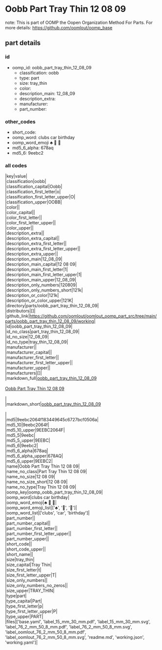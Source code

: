 # Oobb Part Tray Thin 12 08 09  

note: This is part of OOMP the Oopen Organization Method For Parts. For more details: https://github.com/oomlout/oomp_base

##  part details





### id
* oomp_id: oobb_part_tray_thin_12_08_09
  * classification: oobb
  * type: part
  * size: tray_thin
  * color: 
  * description_main: 12_08_09
  * description_extra: 
  * manufacturer: 
  * part_number: 

### other_codes
* short_code: 
* oomp_word: clubs car birthday
* oomp_word_emoji :clubs: :car: :birthday:
* md5_6_alpha: 678aq
* md5_6: 9eebc2

### all codes 
|key|value|  
|classification|oobb|  
|classification_capital|Oobb|  
|classification_first_letter|o|  
|classification_first_letter_upper|O|  
|classification_upper|OOBB|  
|color||  
|color_capital||  
|color_first_letter||  
|color_first_letter_upper||  
|color_upper||  
|description_extra||  
|description_extra_capital||  
|description_extra_first_letter||  
|description_extra_first_letter_upper||  
|description_extra_upper||  
|description_main|12_08_09|  
|description_main_capital|12 08 09|  
|description_main_first_letter|1|  
|description_main_first_letter_upper|1|  
|description_main_upper|12_08_09|  
|description_only_numbers|120809|  
|description_only_numbers_short|121k|  
|description_or_color|121k|  
|description_or_color_upper|121K|  
|directory|parts/oobb_part_tray_thin_12_08_09|  
|distributors|[]|  
|github_link|https://github.com/oomlout/oomlout_oomp_part_src/tree/main/parts/oobb_part_tray_thin_12_08_09/working|  
|id|oobb_part_tray_thin_12_08_09|  
|id_no_class|part_tray_thin_12_08_09|  
|id_no_size|12_08_09|  
|id_no_type|tray_thin_12_08_09|  
|manufacturer||  
|manufacturer_capital||  
|manufacturer_first_letter||  
|manufacturer_first_letter_upper||  
|manufacturer_upper||  
|manufacturers|[]|  
|markdown_full|[oobb_part_tray_thin_12_08_09](https://github.com/oomlout/oomlout_oomp_part_src/tree/main/parts/oobb_part_tray_thin_12_08_09/working)<br>[](https://github.com/oomlout/oomlout_oomp_part_src/tree/main/parts/oobb_part_tray_thin_12_08_09/working)<br>[Oobb Part Tray Thin 12 08 09](https://github.com/oomlout/oomlout_oomp_part_src/tree/main/parts/oobb_part_tray_thin_12_08_09/working)<br><br>|  
|markdown_short|[oobb_part_tray_thin_12_08_09](https://github.com/oomlout/oomlout_oomp_part_src/tree/main/parts/oobb_part_tray_thin_12_08_09/working)<br><br>|  
|md5|9eebc2064f183449645c6727bcf0506a|  
|md5_10|9eebc2064f|  
|md5_10_upper|9EEBC2064F|  
|md5_5|9eebc|  
|md5_5_upper|9EEBC|  
|md5_6|9eebc2|  
|md5_6_alpha|678aq|  
|md5_6_alpha_upper|678AQ|  
|md5_6_upper|9EEBC2|  
|name|Oobb Part Tray Thin 12 08 09|  
|name_no_class|Part Tray Thin 12 08 09|  
|name_no_size|12 08 09|  
|name_no_size_short|12 08 09|  
|name_no_type|Tray Thin 12 08 09|  
|oomp_key|oomp_oobb_part_tray_thin_12_08_09|  
|oomp_word|clubs car birthday|  
|oomp_word_emoji|:clubs: :car: :birthday:|  
|oomp_word_emoji_list|[':clubs:', ':car:', ':birthday:']|  
|oomp_word_list|['clubs', 'car', 'birthday']|  
|part_number||  
|part_number_capital||  
|part_number_first_letter||  
|part_number_first_letter_upper||  
|part_number_upper||  
|short_code||  
|short_code_upper||  
|short_name||  
|size|tray_thin|  
|size_capital|Tray Thin|  
|size_first_letter|t|  
|size_first_letter_upper|T|  
|size_only_numbers||  
|size_only_numbers_no_zeros||  
|size_upper|TRAY_THIN|  
|type|part|  
|type_capital|Part|  
|type_first_letter|p|  
|type_first_letter_upper|P|  
|type_upper|PART|  
|files|['base.yaml', 'label_15_mm_30_mm.pdf', 'label_15_mm_30_mm.svg', 'label_76_2_mm_50_8_mm.pdf', 'label_76_2_mm_50_8_mm.svg', 'label_oomlout_76_2_mm_50_8_mm.pdf', 'label_oomlout_76_2_mm_50_8_mm.svg', 'readme.md', 'working.json', 'working.yaml']|  
